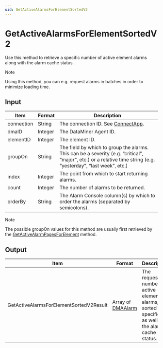```yaml
---
uid: GetActiveAlarmsForElementSortedV2
---
```


# GetActiveAlarmsForElementSortedV2

Use this method to retrieve a specific number of active element alarms along with the alarm cache status.

<!-- Available from DataMiner 10.0.7 onwards. -->

> [!NOTE]
> Using this method, you can e.g. request alarms in batches in order to minimize loading time.

## Input

| Item | Format | Description |
|--|--|--|
| connection | String | The connection ID. See [ConnectApp](xref:ConnectApp). |
| dmaID | Integer | The DataMiner Agent ID. |
| elementID | Integer | The element ID. |
| groupOn | String | The field by which to group the alarms. This can be a severity (e.g. “critical”, “major”, etc.) or a relative time string (e.g. “yesterday”, “last week”, etc.) |
| index | Integer | The point from which to start returning alarms. |
| count | Integer | The number of alarms to be returned. |
| orderBy | String | The Alarm Console column(s) by which to order the alarms (separated by semicolons). |

> [!NOTE]
> The possible groupOn values for this method are usually first retrieved by the [GetActiveAlarmPagesForElement](xref:GetActiveAlarmPagesForElement) method.

## Output

| Item | Format | Description |
|--|--|--|
| GetActiveAlarmsForElementSortedV2Result | Array of [DMAAlarm](xref:DMAAlarm) | The requested number of active element alarms, sorted as specified, as well as the alarm cache status. |
